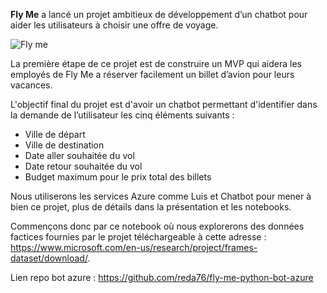 **Fly Me** a lancé un projet ambitieux de développement d’un chatbot pour aider les utilisateurs à choisir une offre de voyage.

![Fly me](image_notebook/flyme.png)

La première étape de ce projet est de construire un MVP qui aidera les employés de Fly Me a réserver facilement un billet d’avion pour leurs vacances.

L'objectif final du projet est d'avoir un chatbot permettant d'identifier dans la demande de l’utilisateur les cinq éléments suivants :

- Ville de départ
- Ville de destination
- Date aller souhaitée du vol
- Date retour souhaitée du vol
- Budget maximum pour le prix total des billets

Nous utiliserons les services Azure comme Luis et Chatbot pour mener à bien ce projet, plus de détails dans la présentation et les notebooks.

Commençons donc par ce notebook où nous explorerons des données factices fournies par le projet téléchargeable à cette adresse : https://www.microsoft.com/en-us/research/project/frames-dataset/download/.

Lien repo bot azure : https://github.com/reda76/fly-me-python-bot-azure
